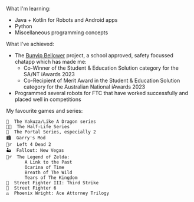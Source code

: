 What I'm learning:
 - Java + Kotlin for Robots and Android apps
 - Python
 - Miscellaneous programming concepts

What I've achieved:
 - The [Bunyip Bellower](https://github.com/Murray-Bridge-Bunyips/BunyipBellower) project, a school approved, safety focussed chatapp which has made me:
   - Co-Winner of the Student & Education Solution category for the SA/NT iAwards 2023
   - Co-Recipient of Merit Award in the Student & Education Solution category for the Australian National iAwards 2023
 - Programmed several robots for FTC that have worked successfully and placed well in competitions

My favourite games and series:
 ```
👊  The Yakuza/Like A Dragon series
👨‍🔬  The Half-Life Series
🤖  The Portal Series, especially 2
🏙  Garry's Mod
🧟‍♂️  Left 4 Dead 2
🏜  Fallout: New Vegas
🧝‍♂️  The Legend of Zelda:
        A Link to the Past
        Ocarina of Time
        Breath of The Wild
        Tears of The Kingdom
🤼  Street Fighter III: Third Strike
🤼  Street Fighter 6
⚖️  Phoenix Wright: Ace Attorney Trilogy
```
